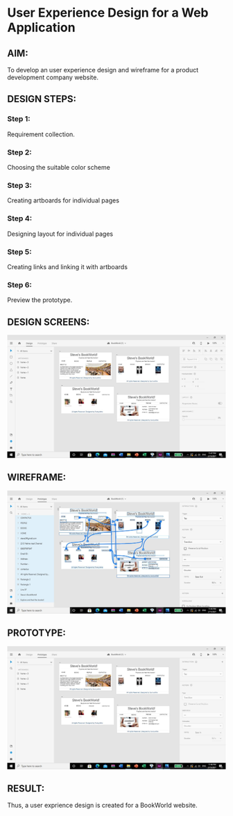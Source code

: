 # User Experience Design for a Web Application
## AIM:
To develop an user experience design and wireframe for a product development company website.

## DESIGN STEPS:
### Step 1: 
Requirement collection.
### Step 2:
Choosing the suitable color scheme
### Step 3:
Creating artboards for individual pages
### Step 4:
Designing layout for individual pages
### Step 5:
Creating links and linking it with artboards
### Step 6:
Preview the prototype.

## DESIGN SCREENS:
![output](./static/img/d.JPG)

## WIREFRAME:
![output](./static/img/w.JPG)

## PROTOTYPE:
![output](./static/img/p.JPG)

## RESULT:
Thus, a user exprience design is created for a BookWorld website.
